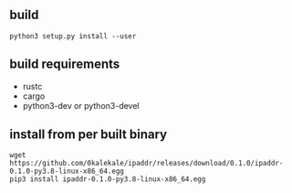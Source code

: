 ## build 

```
python3 setup.py install --user
```

## build requirements

- rustc
- cargo
- python3-dev or python3-devel

## install from per built binary
```
wget https://github.com/0kalekale/ipaddr/releases/download/0.1.0/ipaddr-0.1.0-py3.8-linux-x86_64.egg
pip3 install ipaddr-0.1.0-py3.8-linux-x86_64.egg
```